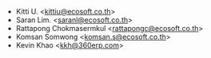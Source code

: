 - Kitti U. \<<kittiu@ecosoft.co.th>\>
- Saran Lim. \<<saranl@ecosoft.co.th>\>
- Rattapong Chokmasermkul \<<rattapongc@ecosoft.co.th>\>
- Komsan Somwong \<<komsan.s@ecosoft.co.th>\>
- Kevin Khao \<<kkh@360erp.com>\>

